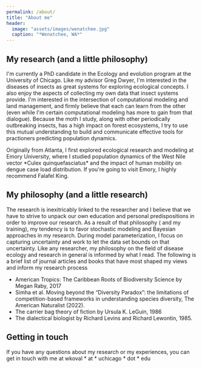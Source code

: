 ```yaml
---
permalink: /about/
title: "About me"
header:
  image: "assets/images/wenatchee.jpg"
  caption: "*Wenatchee, WA*"
---
```


<div>
  <h2>My research (and a little philosophy)</h2>
<p> I'm currently a PhD candidate in the Ecology and evolution program at the University of Chicago. Like my advisor Greg Dwyer, I'm interested in the diseases of insects as great systems for exploring ecological concepts. I also enjoy the aspects of collecting my own data that insect systems provide. I'm interested in the intersection of computational modeling and land management, and firmly believe that each can learn from the other (even while I'm certain computational modeling has more to gain from that dialogue). Because the moth I study, along with other periodically outbreaking insects, has a high impact on forest ecosystems, I try to use this mutual understanding to build and communicate effective tools for practioners predicting population dynamics. </p>
<p>Originally from Atlanta, I first explored ecological research and modeling at Emory University, where I studied population dynamics of the West Nile vector *Culex quinquefasciatus* and the impact of human mobility on dengue case load distribution. If you're going to visit Emory, I highly recommend Falafel King.</p>
</div>
<div>
  <h2>My philosophy (and a little research)</h2>
  <p> The research is inexitricably linked to the researcher and I believe that we have to strive to unpack our own education and personal predispositions in order to improve our research. As a result of that philosophy ( and my training), my tendency is to favor stochastic modeling and Bayesian approaches in my research. During model parameterization, I focus on capturing uncertainty and work to let the data set bounds on that uncertainty. Like any researcher, my philosophy on the field of disease ecology and research in general is informed by what I read. The following is a brief list of journal articles and books that have most shaped my views and inform my research process</p>
    <ul>
    <li>American Tropics: The Caribbean Roots of Biodiversity Science by Megan Raby, 2017</li>
    <li>Simha et al. Moving beyond the “Diversity Paradox”: the limitations of competition-based frameworks in understanding species diversity, The American Naturalist (2022). </li>
    <li>The carrier bag theory of fiction by Ursula K. LeGuin, 1986</li>
    <li>The dialectical biologist by Richard Levins and Richard Lewontin, 1985.</li>
  </ul>
 </div> 
 <div>
  <h2>Getting in touch</h2>
<p>If you have any questions about my research or my experiences, you can get in touch with me at wkoval * at * uchicago * dot * edu </p>
</div>

